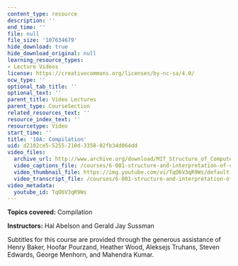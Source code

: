 ```yaml
---
content_type: resource
description: ''
end_time: ''
file: null
file_size: '107634679'
hide_download: true
hide_download_original: null
learning_resource_types:
- Lecture Videos
license: https://creativecommons.org/licenses/by-nc-sa/4.0/
ocw_type: ''
optional_tab_title: ''
optional_text: ''
parent_title: Video Lectures
parent_type: CourseSection
related_resources_text: ''
resource_index_text: ''
resourcetype: Video
start_time: ''
title: '10A: Compilation'
uid: d2102ce5-5255-210d-3358-02fb34d064dd
video_files:
  archive_url: http://www.archive.org/download/MIT_Structure_of_Computer_Programs_1986/lec10a.mp4
  video_captions_file: /courses/6-001-structure-and-interpretation-of-computer-programs-spring-2005/fc8319e43d265826abcc0e83ccf10347_TqO6V3qR9Ws.vtt
  video_thumbnail_file: https://img.youtube.com/vi/TqO6V3qR9Ws/default.jpg
  video_transcript_file: /courses/6-001-structure-and-interpretation-of-computer-programs-spring-2005/9dfa296596372438318a4315c5a53a0e_TqO6V3qR9Ws.pdf
video_metadata:
  youtube_id: TqO6V3qR9Ws
---
```


**Topics covered:** Compilation

**Instructors:** Hal Abelson and Gerald Jay Sussman

Subtitles for this course are provided through the generous assistance of Henry Baker, Hoofar Pourzand, Heather Wood, Aleksejs Truhans, Steven Edwards, George Menhorn, and Mahendra Kumar.

